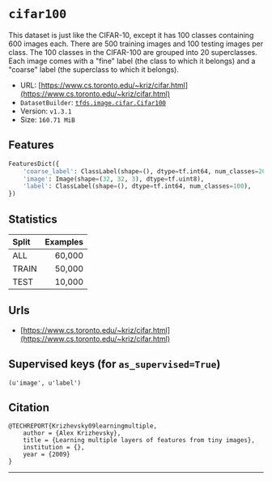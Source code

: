 <div itemscope itemtype="http://schema.org/Dataset">
  <div itemscope itemprop="includedInDataCatalog" itemtype="http://schema.org/DataCatalog">
    <meta itemprop="name" content="TensorFlow Datasets" />
  </div>
  <meta itemprop="name" content="cifar100" />
  <meta itemprop="description" content="This dataset is just like the CIFAR-10, except it has 100 classes containing 600 images each. There are 500 training images and 100 testing images per class. The 100 classes in the CIFAR-100 are grouped into 20 superclasses. Each image comes with a &quot;fine&quot; label (the class to which it belongs) and a &quot;coarse&quot; label (the superclass to which it belongs)." />
  <meta itemprop="url" content="https://www.tensorflow.org/datasets/catalog/cifar100" />
  <meta itemprop="sameAs" content="https://www.cs.toronto.edu/~kriz/cifar.html" />
</div>

# `cifar100`

This dataset is just like the CIFAR-10, except it has 100 classes containing 600
images each. There are 500 training images and 100 testing images per class. The
100 classes in the CIFAR-100 are grouped into 20 superclasses. Each image comes
with a "fine" label (the class to which it belongs) and a "coarse" label (the
superclass to which it belongs).

*   URL:
    [https://www.cs.toronto.edu/~kriz/cifar.html](https://www.cs.toronto.edu/~kriz/cifar.html)
*   `DatasetBuilder`:
    [`tfds.image.cifar.Cifar100`](https://github.com/tensorflow/datasets/tree/master/tensorflow_datasets/image/cifar.py)
*   Version: `v1.3.1`
*   Size: `160.71 MiB`

## Features

```python
FeaturesDict({
    'coarse_label': ClassLabel(shape=(), dtype=tf.int64, num_classes=20),
    'image': Image(shape=(32, 32, 3), dtype=tf.uint8),
    'label': ClassLabel(shape=(), dtype=tf.int64, num_classes=100),
})
```

## Statistics

Split | Examples
:---- | -------:
ALL   | 60,000
TRAIN | 50,000
TEST  | 10,000

## Urls

*   [https://www.cs.toronto.edu/~kriz/cifar.html](https://www.cs.toronto.edu/~kriz/cifar.html)

## Supervised keys (for `as_supervised=True`)

`(u'image', u'label')`

## Citation

```
@TECHREPORT{Krizhevsky09learningmultiple,
    author = {Alex Krizhevsky},
    title = {Learning multiple layers of features from tiny images},
    institution = {},
    year = {2009}
}
```

--------------------------------------------------------------------------------
